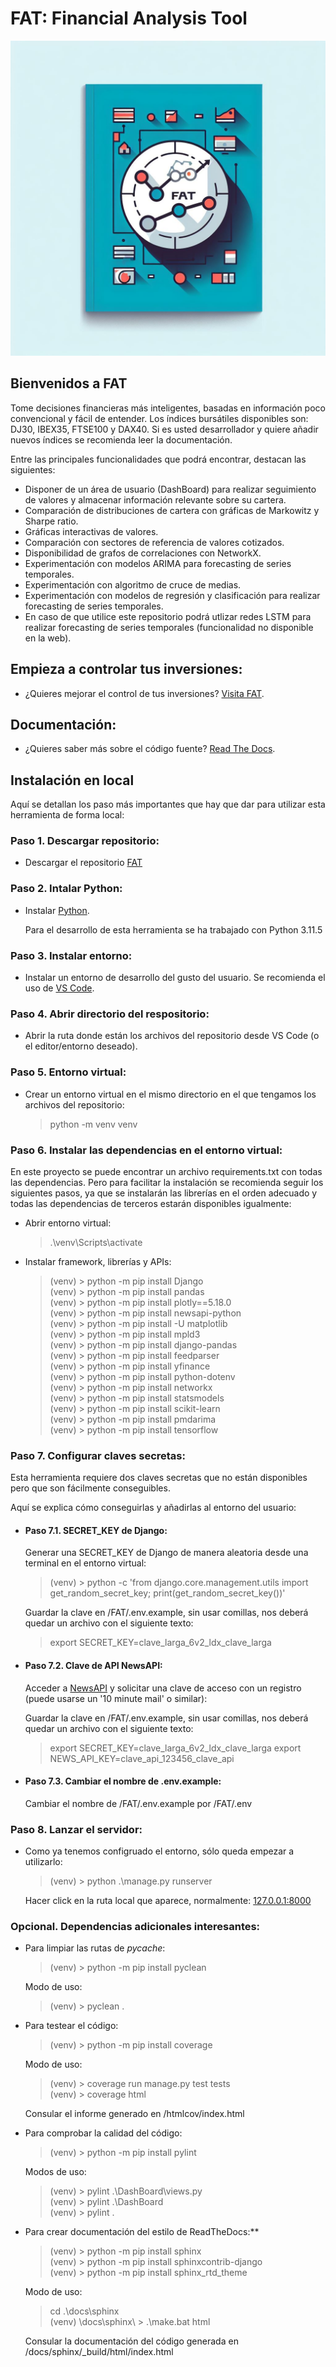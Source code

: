 # FAT: Financial Analysis Tool

![Financial Analysis](static/Portada.jpg)

## Bienvenidos a FAT

Tome decisiones financieras más inteligentes, basadas en información poco convencional y fácil de entender. Los índices bursátiles disponibles son: DJ30, IBEX35, FTSE100 y DAX40. Si es usted desarrollador y quiere añadir nuevos índices se recomienda leer la documentación.

Entre las principales funcionalidades que podrá encontrar, destacan las siguientes:

 - Disponer de un área de usuario (DashBoard) para realizar seguimiento de valores y almacenar información relevante sobre su cartera.
 - Comparación de distribuciones de cartera con gráficas de Markowitz y Sharpe ratio.
 - Gráficas interactivas de valores. 
 - Comparación con sectores de referencia de valores cotizados. 
 - Disponibilidad de grafos de correlaciones con NetworkX.
 - Experimentación con modelos ARIMA para forecasting de series temporales.  
 - Experimentación con algoritmo de cruce de medias.
 - Experimentación con modelos de regresión y clasificación para realizar forecasting de series temporales. 
 - En caso de que utilice este repositorio podrá utlizar redes LSTM para realizar forecasting de series temporales (funcionalidad no disponible en la web). 


## Empieza a controlar tus inversiones:

- ¿Quieres mejorar el control de tus inversiones? [Visita FAT](http://takeiteasy.pythonanywhere.com/).

## Documentación:

- ¿Quieres saber más sobre el código fuente? [Read The Docs](https://fat.readthedocs.io/es/latest/).

## Instalación en local

Aquí se detallan los paso más importantes que hay que dar para utilizar esta herramienta de forma local:

### Paso 1. Descargar repositorio:

 - Descargar el repositorio [FAT](https://github.com/rmt0009alu/FAT)

 
### **Paso 2.** Intalar Python:

 - Instalar [Python](https://www.python.org/downloads/). 

   Para el desarrollo de esta herramienta se ha trabajado con Python 3.11.5


### Paso 3. Instalar entorno:

 - Instalar un entorno de desarrollo del gusto del usuario. Se recomienda el uso de [VS Code](https://code.visualstudio.com/download).


### Paso 4. Abrir directorio del respositorio:

 - Abrir la ruta donde están los archivos del repositorio desde VS Code (o el editor/entorno deseado).


### Paso 5. Entorno virtual:

 - Crear un entorno virtual en el mismo directorio en el que tengamos los archivos del repositorio:

   > python -m venv venv

### Paso 6. Instalar las dependencias en el entorno virtual:

En este proyecto se puede encontrar un archivo requirements.txt con todas las dependencias. Pero para facilitar la instalación se recomienda seguir los siguientes pasos, ya que se instalarán las librerías en el orden adecuado y todas las dependencias de terceros estarán disponibles igualmente:

- Abrir entorno virtual:

  > .\venv\Scripts\activate

- Instalar framework, librerías y APIs:

  > (venv) > python -m pip install Django<br>
  > (venv) > python -m pip install pandas<br>
  > (venv) > python -m pip install plotly==5.18.0<br>
  > (venv) > python -m pip install newsapi-python<br>
  > (venv) > python -m pip install -U matplotlib<br>
  > (venv) > python -m pip install mpld3<br>
  > (venv) > python -m pip install django-pandas<br>
  > (venv) > python -m pip install feedparser<br>
  > (venv) > python -m pip install yfinance<br>
  > (venv) > python -m pip install python-dotenv<br>
  > (venv) > python -m pip install networkx<br>
  > (venv) > python -m pip install statsmodels<br>
  > (venv) > python -m pip install scikit-learn<br>
  > (venv) > python -m pip install pmdarima<br>
  > (venv) > python -m pip install tensorflow

### Paso 7. Configurar claves secretas:

Esta herramienta requiere dos claves secretas que no están disponibles pero que son fácilmente conseguibles.

Aquí se explica cómo conseguirlas y añadirlas al entorno del usuario:

 - #### Paso 7.1. SECRET_KEY de Django:

   Generar una SECRET_KEY de Django de manera aleatoria desde una terminal en el entorno virtual:

   > (venv) > python -c 'from django.core.management.utils import get_random_secret_key; print(get_random_secret_key())'

   Guardar la clave en /FAT/.env.example, sin usar comillas, nos deberá quedar un archivo con el siguiente texto:

   > export SECRET_KEY=clave_larga_6v2_ldx_clave_larga

 - #### Paso 7.2. Clave de API NewsAPI:

   Acceder a [NewsAPI](https://newsapi.org/) y solicitar una clave de acceso con un registro (puede usarse un '10 minute mail' o similar):

   Guardar la clave en /FAT/.env.example, sin usar comillas, nos deberá quedar un archivo con el siguiente texto:

   > export SECRET_KEY=clave_larga_6v2_ldx_clave_larga
   > export NEWS_API_KEY=clave_api_123456_clave_api

 - #### Paso 7.3. Cambiar el nombre de .env.example:

   Cambiar el nombre de /FAT/.env.example por /FAT/.env


### Paso 8. Lanzar el servidor:

- Como ya tenemos configruado el entorno, sólo queda empezar a utilizarlo:

  > (venv) > python .\manage.py runserver

  Hacer click en la ruta local que aparece, normalmente: [127.0.0.1:8000](http://127.0.0.1:8000/)


### Opcional. Dependencias adicionales interesantes:

  - Para limpiar las rutas de _pycache_:

    > (venv) > python -m pip install pyclean
  
    Modo de uso:
  
    > (venv) > pyclean .


  - Para testear el código:

    > (venv) > python -m pip install coverage

    Modo de uso:

    > (venv) > coverage run manage.py test tests<br>
    > (venv) > coverage html
    
    Consular el informe generado en /htmlcov/index.html


  - Para comprobar la calidad del código:

    > (venv) > python -m pip install pylint
  
    Modos de uso:
  
    > (venv) > pylint .\DashBoard\views.py<br>
    > (venv) > pylint .\DashBoard<br>
    > (venv) > pylint .<br>


  - Para crear documentación del estilo de ReadTheDocs:**

    > (venv) > python -m pip install sphinx<br>
    > (venv) > python -m pip install sphinxcontrib-django<br>
    > (venv) > python -m pip install sphinx_rtd_theme<br>

    Modo de uso:
    
    > cd .\docs\sphinx\
    > (venv) \docs\sphinx\ > .\make.bat html

    Consular la documentación del código generada en /docs/sphinx/_build/html/index.html